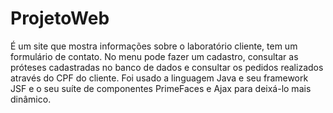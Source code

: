 ProjetoWeb
==========
É um site que mostra informações sobre o laboratório cliente, tem um formulário de contato. 
No menu pode fazer um cadastro, consultar as próteses cadastradas no banco de dados e consultar os pedidos realizados através do CPF do cliente. 
Foi usado a linguagem Java e seu framework JSF e o seu suíte de componentes PrimeFaces e Ajax para deixá-lo mais dinâmico.
